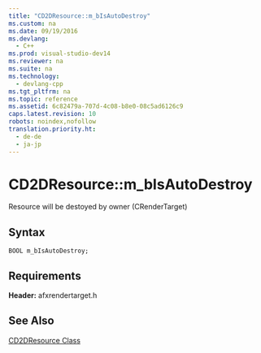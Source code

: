 ```yaml
---
title: "CD2DResource::m_bIsAutoDestroy"
ms.custom: na
ms.date: 09/19/2016
ms.devlang: 
  - C++
ms.prod: visual-studio-dev14
ms.reviewer: na
ms.suite: na
ms.technology: 
  - devlang-cpp
ms.tgt_pltfrm: na
ms.topic: reference
ms.assetid: 6c82479a-707d-4c08-b8e0-08c5ad6126c9
caps.latest.revision: 10
robots: noindex,nofollow
translation.priority.ht: 
  - de-de
  - ja-jp
---
```

# CD2DResource::m_bIsAutoDestroy
Resource will be destoyed by owner (CRenderTarget)  
  
## Syntax  
  
```  
BOOL m_bIsAutoDestroy;  
```  
  
## Requirements  
 **Header:** afxrendertarget.h  
  
## See Also  
 [CD2DResource Class](../vs140/CD2DResource-Class.md)